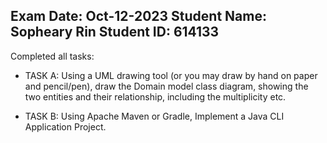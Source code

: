 Exam Date: Oct-12-2023
Student Name: Sopheary Rin
Student ID: 614133
----------------------------
Completed all tasks:
- TASK A: Using a UML drawing tool (or you may draw by hand on paper and pencil/pen), 
draw the Domain model class diagram, showing the two entities and their relationship, including the multiplicity etc.

- TASK B: Using Apache Maven or Gradle, Implement a Java CLI Application Project.